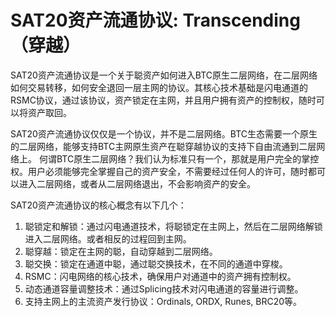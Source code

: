 SAT20资产流通协议: Transcending（穿越）
====

SAT20资产流通协议是一个关于聪资产如何进入BTC原生二层网络，在二层网络如何交易转移，如何安全退回一层主网的协议。其核心技术基础是闪电通道的RSMC协议，通过该协议，资产锁定在主网，并且用户拥有资产的控制权，随时可以将资产取回。

SAT20资产流通协议仅仅是一个协议，并不是二层网络。BTC生态需要一个原生的二层网络，能够支持BTC主网原生资产在聪穿越协议的支持下自由流通到二层网络上。
何谓BTC原生二层网络？我们认为标准只有一个，那就是用户完全的掌控权。用户必须能够完全掌握自己的资产安全，不需要经过任何人的许可，随时都可以进入二层网络，或者从二层网络退出，不会影响资产的安全。

SAT20资产流通协议的核心概念有以下几个：
1. 聪锁定和解锁：通过闪电通道技术，将聪锁定在主网上，然后在二层网络解锁进入二层网络。或者相反的过程回到主网。
2. 聪穿越：锁定在主网的聪，自动穿越到二层网络。
3. 聪交换：锁定在通道中聪，通过聪交换技术，在不同的通道中穿梭。
4. RSMC：闪电网络的核心技术，确保用户对通道中的资产拥有控制权。
5. 动态通道容量调整技术：通过Splicing技术对闪电通道的容量进行调整。
6. 支持主网上的主流资产发行协议：Ordinals, ORDX, Runes, BRC20等。

